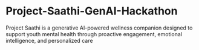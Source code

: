 # Project-Saathi-GenAI-Hackathon
Project Saathi is a generative AI-powered wellness companion designed to support youth mental health through proactive engagement, emotional intelligence, and personalized care
